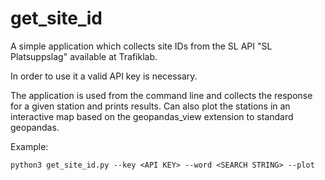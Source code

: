 # get_site_id


A simple application which collects site IDs from the SL API "SL Platsuppslag" available at Trafiklab.  

In order to use it a valid API key is necessary. 

The application is used from the command line and collects the response for a given station and prints results. 
Can also plot the stations in an interactive map based on the geopandas_view extension to standard geopandas. 

Example:
```
python3 get_site_id.py --key <API KEY> --word <SEARCH STRING> --plot
```

